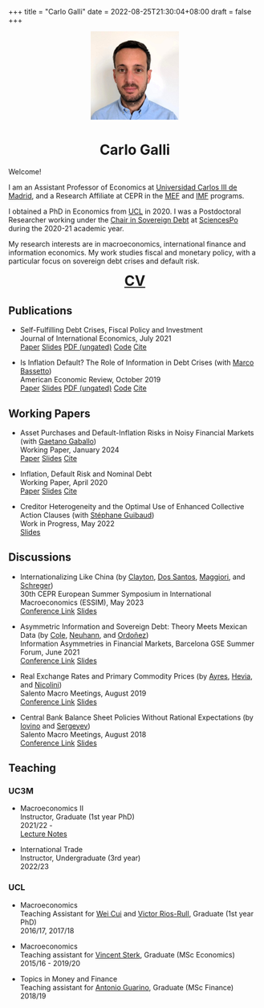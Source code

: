 +++
title =  "Carlo Galli"
date = 2022-08-25T21:30:04+08:00
draft = false
+++

<div style="text-align: center;">
	<!-- <img src="7.2.jpeg" style="max-width: 35%; min-width: 40px;"> -->
	<img src="7.3.jpeg" style="max-width: 35%; min-width: 40px;">
	<h1>Carlo Galli</h1>
</div>

<div style="text-align: left; text-justify: auto;">
	<p>Welcome!	</p>
	<!-- <p>I am an Assistant Professor of Economics at <a href="http://economics.uc3m.es/">Universidad Carlos III de Madrid.</a></p> -->
	<p>I am an Assistant Professor of Economics at <a href="http://economics.uc3m.es/">Universidad Carlos III de Madrid</a>, and a Research Affiliate at CEPR in the <a href="https://cepr.org/research/programme-areas/monetary-economics-and-fluctuations">MEF</a> and <a href="https://cepr.org/research/programme-areas/international-macroeconomics-and-finance">IMF</a> programs.</p>
	<p>I obtained a PhD in Economics from <a href="http://www.ucl.ac.uk/economics">UCL</a> in 2020. I was a Postdoctoral Researcher working under the 
	<a href="https://www.sciencespo.fr/psia/sovereign-debt/the-chair/">Chair in Sovereign Debt</a> at <a href="https://www.sciencespo.fr/department-economics/en.html">SciencesPo</a> during the 2020-21 academic year. </p>
	<p>My research interests are in macroeconomics, international finance and information economics. My work studies fiscal and monetary policy, with a particular focus on sovereign debt crises and default risk.</p>
</div>

<!-- https://fontawesome.com/docs/web/add-icons/how-to -->
<div class="profile-icons" style="text-align: center;">
	<a href="Galli_CV.pdf" style="font-size: 28px; font-weight: bold;">CV</a>
	<a href="https://twitter.com/carlogalli6">
		<i class="fa-brands fa-x-twitter"></i>
	</a>
	<a href="https://scholar.google.co.uk/citations?hl=en&pli=1&user=pTL93f0AAAAJ">
		<i class="fa-brands fa-google-scholar"></i>
	</a>
	<a href="https://github.com/carlogalli?tab=repositories">
		<i class="fa-brands fa-github"></i>
	</a>
	<a href="mailto:cgalli@eco.uc3m.es">
		<i class="fa-regular fa-envelope"></i>
	</a>
</div>


<h2 id="publications">Publications</h2>
<ul>
	<li>
		<p>
			<span class="paper-title">Self-Fulfilling Debt Crises, Fiscal Policy and Investment</span>
			<br>
			<span class="paper-journal">Journal of International Economics</span>, 
			<span class="paper-date">July 2021</span>
			<br>
			<span class="paper-links">
				<a href="https://doi.org/10.1016/j.jinteco.2021.103475">Paper</a>
				<a href="galli-debtcrises-slides.pdf">Slides</a>
				<a href="galli-debtcrises-paper.pdf">PDF (ungated)</a>
				<a href="https://data.mendeley.com/datasets/cbdg4j2pnv/1">Code</a>
				<a href="galli-debtcrises-cite.bib">Cite</a>
			</span>
		</p>
	</li>
		<li>
		<p>
			<span class="paper-title">Is Inflation Default? The Role of Information in Debt Crises</span>
			(with <a class="author" href="https://users.nber.org/~bassetto/">Marco Bassetto</a>)<br>
			<!-- with <a class="author" href="https://users.nber.org/~bassetto/">Marco Bassetto</a><br> -->
			<span class="paper-journal">American Economic Review</span>, 
			<span class="paper-date">October 2019</span>
			<br>
			<!-- with <a class="author" href="https://users.nber.org/~bassetto/">Marco Bassetto</a><br> -->
			<span class="paper-links">
				<a href="https://www.aeaweb.org/articles?id=10.1257/aer.20170721">Paper</a>
				<a href="bassettogalli-slides.pdf">Slides</a>
				<a href="bassettogalli-draft.pdf">PDF (ungated)</a>
				<a href="https://github.com/carlogalli/aer-bassetto-galli">Code</a>
				<a href="bassettogalli-cite.bib">Cite</a>
			</span>
		</p>
	</li>
</ul>


<h2 id="working-papers">Working Papers</h2>
<ul>
	<li>
		<p>
			<span class="paper-title">Asset Purchases and Default-Inflation Risks in Noisy Financial Markets</span>
			(with <a class="author" href="https://www.mwpweb.eu/GaetanoGaballo/">Gaetano Gaballo</a>)
			<br>
			<!-- <span class="paper-abstract">
				We study how Asset Purchase (AP) policies affect the real price of defaultable nominal bonds, accounting for the effect on inflation through the central bank balance sheet. 
				In the context of noisy financial markets where investors have position limits and private information on default probabilities, APs twist the distribution of equilibrium prices from which investors learn and effectively reduce real returns. 
				In the absence of fiscal backing from the treasury, APs however create inflation through their effect on the real value of the central bank balance sheet. 
				We study the social efficiency of AP policies in a stylized heterogeneous agents model, where lower bond returns and higher inflation have offsetting effects on aggregate consumption and welfare. 
				We find that a positive but finite amount of APs optimally balances this trade-off, when we restrict to simple, uncontingent AP policies. 
				We then show that policies that target a specific asset price can reduce interest rates while minimizing inflation pressures, even when the central bank lacks fiscal backing or has the same information as the market.
			</span><br> -->
			<span class="paper-status">Working Paper, January 2024</span><br>
			<span class="paper-links">
				<a href="gaballogalli-draft.pdf">Paper</a>
				<a href="gaballogalli-slides.pdf">Slides</a>
				<!-- <a href="galli-debtcrises-paper.pdf">Code</a> -->
				<a href="gaballogalli-cite.bib">Cite</a>
			</span>
		</p>
	</li>
	<li>
		<p>
			<span class="paper-title">Inflation, Default Risk and Nominal Debt</span><br>
			<span class="paper-status">Working Paper, April 2020</span><br>
			<span class="paper-links">
				<a href="galli-nominaldebt-paper.pdf">Paper</a>
				<a href="galli-nominaldebt-slides.pdf">Slides</a>
				<!-- <a href="galli-debtcrises-paper.pdf">Code</a> -->
				<a href="galli-nominaldebt-cite.bib">Cite</a>
			</span>
		</p>
	</li>
	<li>
		<p>
			<span class="paper-title">Creditor Heterogeneity and the Optimal Use of Enhanced Collective Action Clauses</span>
			(with <a class="author" href="https://sites.google.com/site/sguibaud/home">Stéphane Guibaud</a>)
			<br>
			<span class="paper-status">Work in Progress, May 2022</span><br>
			<span class="paper-links">
				<!-- <a href="galli-debtcrises-paper.pdf">Paper</a> -->
				<a href="galliguibaud-slides.pdf">Slides</a>
				<!-- <a href="galli-debtcrises-paper.pdf">Code</a> -->
				<!-- <a href="galli-debtcrises-paper.pdf">Cite</a> -->
			</span>
		</p>
	</li>
</ul>


<h2 id="discussions">Discussions</h2>
<ul>
	<li>
		<p>
			<span class="paper-title">Internationalizing Like China</span>
			(by <a class="author" href="https://www.christopherdclayton.com/">Clayton</a>,
			<a class="author" href="https://www.amandadossantos.net/">Dos Santos</a>,
			<a class="author" href="https://www.matteomaggiori.com/">Maggiori</a>, and
			<a class="author" href="https://sites.google.com/view/jschreger/home">Schreger</a>)
			<br>
			<span class="paper-status">30th CEPR European Summer Symposium in International Macroeconomics (ESSIM), May 2023</span><br>
			<span class="paper-links">
				<a href="https://cepr.org/events/event-series/european-summer-symposium-international-macroeconomics-essim/30th-cepr-european">Conference Link</a>
				<a href="discussion_ClaytonDosSantosMaggioriSchreger.pdf">Slides</a>
			</span>
		</p>
	</li>
	<li>
		<p>
			<span class="paper-title">Asymmetric Information and Sovereign Debt: Theory Meets Mexican Data</span>
			(by <a class="author" href="https://economics.sas.upenn.edu/people/harold-l-cole">Cole</a>,
			<a class="author" href="http://sites.utexas.edu/danielneuhann/">Neuhann</a>, and
			<a class="author" href="https://web.sas.upenn.edu/ordonez/">Ordoñez</a>)
			<br>
			<span class="paper-status">Information Asymmetries in Financial Markets, Barcelona GSE Summer Forum, June 2021</span><br>
			<span class="paper-links">
				<a href="https://www.barcelonagse.eu/summer-forum/workshop-information-asymmetries">Conference Link</a>
				<a href="discussion_ColeNeuhannOrdonez.pdf">Slides</a>
			</span>
		</p>
	</li>
	<li>
		<p>
			<span class="paper-title">Real Exchange Rates and Primary Commodity Prices</span>
			(by <a class="author" href="http://www.joaoayres.com/">Ayres</a>,
			<a class="author" href="https://sites.google.com/site/constantinohevia/">Hevia</a>, and
			<a class="author" href="https://www.minneapolisfed.org/people/juan-pablo-nicolini">Nicolini</a>)
			<br>
			<span class="paper-status">Salento Macro Meetings, August 2019</span><br>
			<span class="paper-links">
				<a href="https://sites.google.com/site/francescopappada/salento-macro-meetings-2019">Conference Link</a>
				<a href="discussion_AyresHeviaNicolini.pdf">Slides</a>
			</span>
		</p>
	</li>
	<li>	
		<p>
			<span class="paper-title">Central Bank Balance Sheet Policies Without Rational Expectations</span>
			(by <a class="author" href="https://sites.google.com/site/luigiiovino/">Iovino</a> and
			<a class="author" href="https://sites.google.com/site/dmitriysergeyev/">Sergeyev</a>)
			<br>
			<span class="paper-status">Salento Macro Meetings, August 2018</span><br>
			<span class="paper-links">
				<a href="https://sites.google.com/site/francescopappada/salento-macro-meetings-2018">Conference Link</a>
				<a href="discussion_IovinoSergeyev.pdf">Slides</a>
			</span>
		</p>
	</li>
</ul>


<h2 id="teaching">Teaching</h2>

<h3>UC3M</h3>

<ul>
	<li>
		<p>
			<span class="paper-title">Macroeconomics II</span> <br>
			Instructor, Graduate (1st year PhD) <br>
			2021/22 - <br>
			<span class="paper-links">
				<a href="lecturenotes-2024.pdf">Lecture Notes</a>
			</span>
		</p>
	</li>
	<li>
		<p>
			<span class="paper-title">International Trade</span><br>
			Instructor, Undergraduate (3rd year) <br>
			2022/23
		</p>
	</li>
</ul>

<h3>UCL</h3>

<ul>
	<li>
		<p>
			<span class="paper-title">Macroeconomics</span><br>
			Teaching Assistant for <a href="https://sites.google.com/site/weicuiweb/">Wei Cui</a> and <a href="https://www.sas.upenn.edu/~vr0j/">Victor Rios-Rull</a>, Graduate (1st year PhD)<br>
			2016/17, 2017/18
		</p>
	</li>
	<li>
		<p>
			<span class="paper-title">Macroeconomics</span><br>
			Teaching assistant for <a href="https://www.homepages.ucl.ac.uk/~uctpvst/index.htm">Vincent Sterk</a>, Graduate (MSc Economics)<br>
			2015/16 - 2019/20
		</p>
	</li>
	<li>
		<p>
			<span class="paper-title">Topics in Money and Finance</span><br>
			Teaching assistant for <a href="https://www.homepages.ucl.ac.uk/~uctpagu/">Antonio Guarino</a>, Graduate (MSc Finance)<br>
			2018/19 
		</p>
	</li>
</ul>